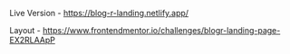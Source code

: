 Live Version - https://blog-r-landing.netlify.app/

Layout - https://www.frontendmentor.io/challenges/blogr-landing-page-EX2RLAApP